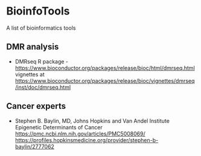 # BioinfoTools
A list of bioinformatics tools

## DMR analysis
- DMRseq R package - https://www.bioconductor.org/packages/release/bioc/html/dmrseq.html  
vignettes at https://www.bioconductor.org/packages/release/bioc/vignettes/dmrseq/inst/doc/dmrseq.html   


## Cancer experts
- Stephen B. Baylin, MD, Johns Hopkins and Van Andel Institute   
  Epigenetic Determinants of Cancer https://pmc.ncbi.nlm.nih.gov/articles/PMC5008069/    
  https://profiles.hopkinsmedicine.org/provider/stephen-b-baylin/2777062


